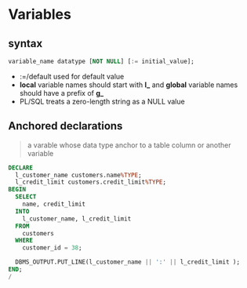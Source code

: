 # Variables

## syntax

```sql
variable_name datatype [NOT NULL] [:= initial_value];
```

- :=/default used for default value
- **local** variable names should start with **l_** and **global** variable names should have a prefix of **g_**
- PL/SQL treats a zero-length string as a NULL value


## Anchored declarations
> a varable whose data type anchor to a table column or another variable

```sql
DECLARE
  l_customer_name customers.name%TYPE;
  l_credit_limit customers.credit_limit%TYPE;
BEGIN
  SELECT
    name, credit_limit
  INTO
    l_customer_name, l_credit_limit
  FROM
    customers
  WHERE
    customer_id = 38;

  DBMS_OUTPUT.PUT_LINE(l_customer_name || ':' || l_credit_limit );
END;
/
```
